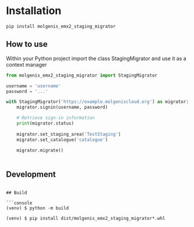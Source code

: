 # Installation

```console
pip install molgenis_emx2_staging_migrator
```

## How to use

Within your Python project import the class StagingMigrator and use it as a context manager

```py
from molgenis_emx2_staging_migrator import StagingMigrator

username = 'username'
password = '...'

with StagingMigrator('https://example.molgeniscloud.org') as migrator:
    migrator.signin(username, password)

    # Retrieve sign-in information
    print(migrator.status)
    
    migrator.set_staging_area('TestStaging')
    migrator.set_catalogue('catalogue')
    
    migrator.migrate()
    

```

## Development


```

## Build

```console
(venv) $ python -m build

(venv) $ pip install dist/molgenis_emx2_staging_migrator*.whl
```
